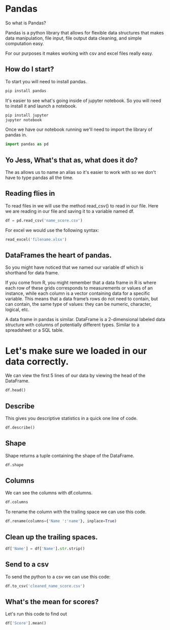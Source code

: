 # Pandas
So what is Pandas?

Pandas is a python library that allows for flexible data structures that makes data manipulation, file input, file output data cleaning, and simple computation easy.

For our purposes it makes working with csv and excel files really easy.

## How do I start?
To start you will need to install pandas.
```bash
pip install pandas
```

It's easier to see what's going inside of jupyter notebook. So you will need to install it and launch a notebook.
```bash
pip install jupyter
jupyter notebook
```

Once we have our notebook running we'll need to import the library of pandas in.
```python
import pandas as pd
```

## Yo Jess, What's that as, what does it do?
The as allows us to name an alias so it's easier to work with so we don't have to type pandas all the time.

## Reading flies in
To read files in we will use the method read_csv() to read in our file. Here we are reading in our file and saving it to a variable named df.

```python
df = pd.read_csv('name_score.csv')
```

For excel we would use the following syntax:
```python
read_excel('filename.xlsx')
```

## DataFrames the heart of pandas.
So you might have noticed that we named our variable df which is shorthand for data frame.

If you come from R, you might remember that a data frame in R is where each row of these grids corresponds to measurements or values of an instance, while each column is a vector containing data for a specific variable. This means that a data frame’s rows do not need to contain, but can contain, the same type of values: they can be numeric, character, logical, etc.

A data frame in pandas is similar. DataFrame is a 2-dimensional labeled data structure with columns of potentially different types. Similar to a spreadsheet or a SQL table.

# Let's make sure we loaded in our data correctly.
We can view the first 5 lines of our data by viewing the head of the DataFrame.

```python
df.head()
```

## Describe
This gives you descriptive statistics in a quick one line of code.  
```python
df.describe()
```

## Shape
Shape returns a tuple containing the shape of the DataFrame.
```python
df.shape
```

## Columns
We can see the columns with df.columns.
```python
df.columns
```
To rename the column with the trailing space we can use this code.
```python
df.rename(columns={'Name ':'name'}, inplace=True)
```

## Clean up the trailing spaces.
```python
df['Name'] = df['Name'].str.strip()
```

## Send to a csv
To send the python to a csv we can use this code:
```python
df.to_csv('cleaned_name_score.csv')
```

## What's the mean for scores?
Let's run this code to find out
```python
df['Score'].mean()
```
